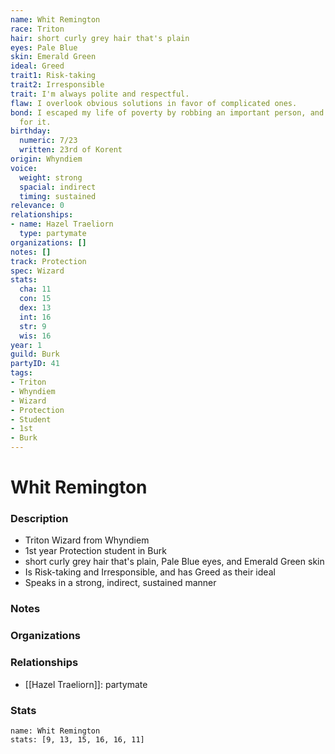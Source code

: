 ```yaml
---
name: Whit Remington
race: Triton
hair: short curly grey hair that's plain
eyes: Pale Blue
skin: Emerald Green
ideal: Greed
trait1: Risk-taking
trait2: Irresponsible
trait: I'm always polite and respectful.
flaw: I overlook obvious solutions in favor of complicated ones.
bond: I escaped my life of poverty by robbing an important person, and I'm wanted
  for it.
birthday:
  numeric: 7/23
  written: 23rd of Korent
origin: Whyndiem
voice:
  weight: strong
  spacial: indirect
  timing: sustained
relevance: 0
relationships:
- name: Hazel Traeliorn
  type: partymate
organizations: []
notes: []
track: Protection
spec: Wizard
stats:
  cha: 11
  con: 15
  dex: 13
  int: 16
  str: 9
  wis: 16
year: 1
guild: Burk
partyID: 41
tags:
- Triton
- Whyndiem
- Wizard
- Protection
- Student
- 1st
- Burk
---
```

# Whit Remington
### Description
- Triton Wizard from Whyndiem
- 1st year Protection student in Burk
- short curly grey hair that's plain, Pale Blue eyes, and Emerald Green skin
- Is Risk-taking and Irresponsible, and has Greed as their ideal
- Speaks in a strong, indirect, sustained manner

### Notes

### Organizations

### Relationships
- [[Hazel Traeliorn]]: partymate

### Stats
```statblock
name: Whit Remington
stats: [9, 13, 15, 16, 16, 11]
```